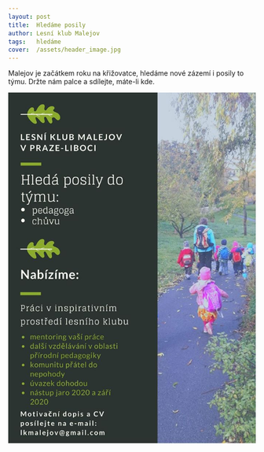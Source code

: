 ```yaml
---
layout: post
title:  Hledáme posily
author: Lesní klub Malejov
tags:   hledáme
cover:  /assets/header_image.jpg
---
```


Malejov je začátkem roku na křižovatce, hledáme nové zázemí i posily to týmu. Držte nám palce a sdílejte, máte-li kde.

![Hledáme posily, inzerát](/assets/article_images/hledame_posily.jpg)
